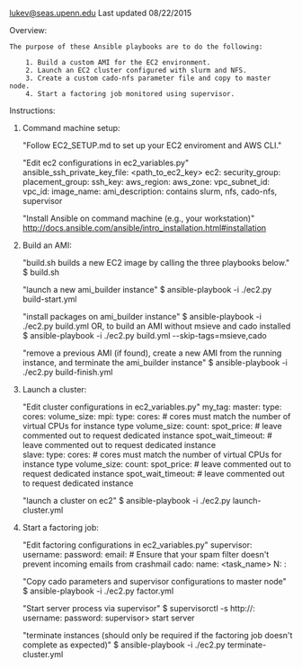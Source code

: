 lukev@seas.upenn.edu 
Last updated 08/22/2015

Overview:

    The purpose of these Ansible playbooks are to do the following:

        1. Build a custom AMI for the EC2 environment.
        2. Launch an EC2 cluster configured with slurm and NFS.
        3. Create a custom cado-nfs parameter file and copy to master node.
        4. Start a factoring job monitored using supervisor.

Instructions:

1. Command machine setup:

    "Follow EC2_SETUP.md to set up your EC2 enviroment and AWS CLI."
    
    "Edit ec2 configurations in ec2_variables.py"
        ansible_ssh_private_key_file: <path_to_ec2_key> 
        ec2:
          security_group: <ec2 security group>
          placement_group: <ec2 placement group>
          ssh_key: <ec2 key name>
          aws_region: <region>
          aws_zone: <availability-zone>
          vpc_subnet_id: <subnet-id>
          vpc_id: <vpc-id>
          image_name: <my-image-name>
          ami_description: contains slurm, nfs, cado-nfs, supervisor

    "Install Ansible on command machine (e.g., your workstation)"
        http://docs.ansible.com/ansible/intro_installation.html#installation

2. Build an AMI:

    "build.sh builds a new EC2 image by calling the three playbooks below."
    $ build.sh
    
    "launch a new ami_builder instance"
    $ ansible-playbook -i ./ec2.py build-start.yml 

    "install packages on ami_builder instance"
    $ ansible-playbook -i ./ec2.py build.yml 
    OR, to build an AMI without msieve and cado installed
    $ ansible-playbook -i ./ec2.py build.yml --skip-tags=msieve,cado

    "remove a previous AMI (if found), create a new AMI from the running instance, and terminate the ami_builder instance"
    $ ansible-playbook -i ./ec2.py build-finish.yml

3. Launch a cluster:

    "Edit cluster configurations in ec2_variables.py"
        my_tag: <cluster-tag-prefix>
        master:
            type: <instance-type>
            cores: <instance-cores>
            volume_size: <instance-volume-size>
        mpi:
            type: <instance-type>
            cores: <instance-cores>                         # cores must match the number of virtual CPUs for instance type
            volume_size: <instance-volume-size>
            count: <number-of-instances>
            spot_price: <max-spot-bid>                      # leave commented out to request dedicated instance
            spot_wait_timeout: <spot-bid-timeout>           # leave commented out to request dedicated instance           
        slave:
            type: <instance-type>
            cores: <instance-cores>                         # cores must match the number of virtual CPUs for instance type
            volume_size: <instance-volume-size>
            count: <number-of-instances>
            spot_price: <max-spot-bid>                      # leave commented out to request dedicated instance
            spot_wait_timeout: <spot-bid-timeout>           # leave commented out to request dedicated instance           

    "launch a cluster on ec2"
    $ ansible-playbook -i ./ec2.py launch-cluster.yml

4. Start a factoring job:
    
    "Edit factoring configurations in ec2_variables.py"
        supervisor:
            username: <supervisor-username>
            password: <supervisor-password>
            email: <email-for-crash-reports>                # Ensure that your spam filter doesn't prevent incoming emails from crashmail
        cado:
            name: <task_name>
            N: <number-to-factor>
            <other params>: <values>

    "Copy cado parameters and supervisor configurations to master node"
    $ ansible-playbook -i ./ec2.py factor.yml

    "Start server process via supervisor"
    $ supervisorctl -s http://<master-ip>:<supervisor-port>
        username: <supervisor-username>
        password: <supervisor-password>
        supervisor> start server

    "terminate instances (should only be required if the factoring job doesn't complete as expected)"
    $ ansible-playbook -i ./ec2.py terminate-cluster.yml
